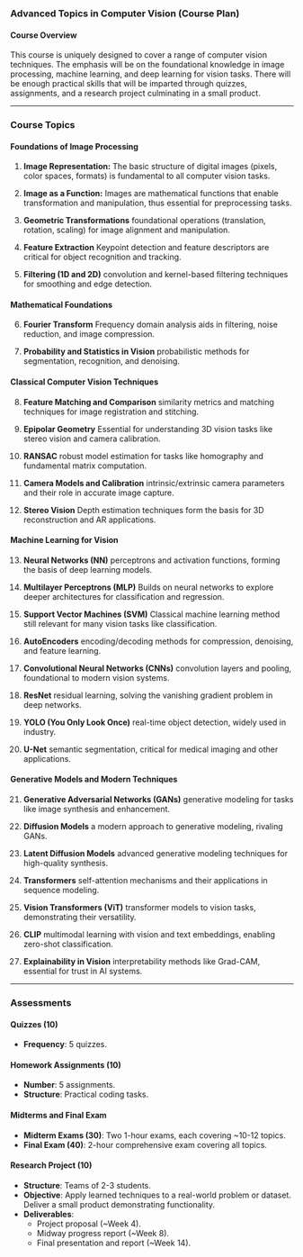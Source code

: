 ### Advanced Topics in Computer Vision (Course Plan)

#### **Course Overview**

This course is uniquely designed to cover a range of computer vision techniques. The emphasis will be on the foundational knowledge in image processing, machine learning, and deep learning for vision tasks. There will be enough practical skills that will be imparted through quizzes, assignments, and a research project culminating in a small product.

---

### **Course Topics**

#### **Foundations of Image Processing**

1. **Image Representation:** The basic structure of digital images (pixels, color spaces, formats) is fundamental to all computer vision tasks.

2. **Image as a Function:** Images are mathematical functions that enable transformation and manipulation, thus essential for preprocessing tasks.

3. **Geometric Transformations**  foundational operations (translation, rotation, scaling) for image alignment and manipulation.

4. **Feature Extraction** Keypoint detection and feature descriptors are critical for object recognition and tracking.

5. **Filtering (1D and 2D)**  convolution and kernel-based filtering techniques for smoothing and edge detection.

#### **Mathematical Foundations**

6. **Fourier Transform** Frequency domain analysis aids in filtering, noise reduction, and image compression.

7. **Probability and Statistics in Vision**  probabilistic methods for segmentation, recognition, and denoising.

#### **Classical Computer Vision Techniques**

8. **Feature Matching and Comparison**  similarity metrics and matching techniques for image registration and stitching.

9. **Epipolar Geometry** Essential for understanding 3D vision tasks like stereo vision and camera calibration.

10. **RANSAC**  robust model estimation for tasks like homography and fundamental matrix computation.

11. **Camera Models and Calibration**  intrinsic/extrinsic camera parameters and their role in accurate image capture.

12. **Stereo Vision** Depth estimation techniques form the basis for 3D reconstruction and AR applications.

#### **Machine Learning for Vision**

13. **Neural Networks (NN)**  perceptrons and activation functions, forming the basis of deep learning models.

14. **Multilayer Perceptrons (MLP)** Builds on neural networks to explore deeper architectures for classification and regression.

15. **Support Vector Machines (SVM)** Classical machine learning method still relevant for many vision tasks like classification.

16. **AutoEncoders**  encoding/decoding methods for compression, denoising, and feature learning.

17. **Convolutional Neural Networks (CNNs)**  convolution layers and pooling, foundational to modern vision systems.

18. **ResNet**  residual learning, solving the vanishing gradient problem in deep networks.

19. **YOLO (You Only Look Once)**  real-time object detection, widely used in industry.

20. **U-Net**  semantic segmentation, critical for medical imaging and other applications.

#### **Generative Models and Modern Techniques**

21. **Generative Adversarial Networks (GANs)**  generative modeling for tasks like image synthesis and enhancement.

22. **Diffusion Models**  a modern approach to generative modeling, rivaling GANs.

23. **Latent Diffusion Models**  advanced generative modeling techniques for high-quality synthesis.

24. **Transformers**  self-attention mechanisms and their applications in sequence modeling.

25. **Vision Transformers (ViT)**  transformer models to vision tasks, demonstrating their versatility.

26. **CLIP**  multimodal learning with vision and text embeddings, enabling zero-shot classification.

27. **Explainability in Vision**  interpretability methods like Grad-CAM, essential for trust in AI systems.

---

### **Assessments**

#### **Quizzes (10)**

- **Frequency**: 5 quizzes.

#### **Homework Assignments (10)**

- **Number**: 5 assignments.
- **Structure**: Practical coding tasks.

#### **Midterms and Final Exam**

- **Midterm Exams (30)**: Two 1-hour exams, each covering \~10-12 topics.
- **Final Exam (40)**: 2-hour comprehensive exam covering all topics.

#### **Research Project (10)**

- **Structure**: Teams of 2-3 students.
- **Objective**: Apply learned techniques to a real-world problem or dataset. Deliver a small product demonstrating functionality.
- **Deliverables**:
  - Project proposal (\~Week 4).
  - Midway progress report (\~Week 8).
  - Final presentation and report (\~Week 14).
